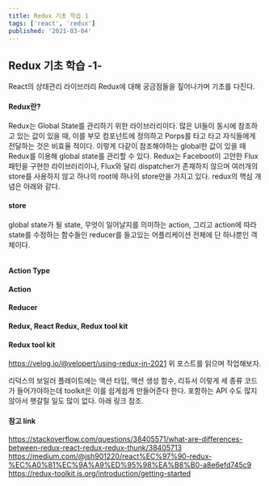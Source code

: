 ```yaml
---
title: Redux 기초 학습 1
tags: ['react', 'redux']
published: '2021-03-04'
---
```

## Redux 기초 학습 -1-
React의 상태관리 라이브러리 Redux에 대해 궁금점들을 짚어나가며 기초를 다진다.
#### Redux란?
Redux는 Global State를 관리하기 위한 라이브러리이다. 많은 UI들이 동시에 참조하고 있는 값이 있을 때, 이를 부모 컴포넌트에 정의하고 Porps를 타고 타고 자식들에게 전달하는 것은 비효율 적이다. 이렇게 다같이 참조해야하는 global한 값이 있을 때 Redux를 이용해 global state를 관리할 수 있다. Redux는 Faceboot이 고안한 Flux 패턴을 구현한 라이브러리이나, Flux와 달리 dispatcher가 존재하지 않으며 여러개의 store를 사용하지 않고 하나의 root에 하나의 store만을 가지고 있다. redux의 핵심 개념은 아래와 같다.

#### store
global state가 될 state, 무엇이 일어날지를 의미하는 action, 그리고 action에 따라 state를 수정하는 함수들인 reducer를 들고있는 어플리케이션 전체에 단 하나뿐인 객체이다.
```

```

#### Action Type

#### Action

#### Reducer


#### Redux, React Redux, Redux tool kit

#### Redux tool kit
https://velog.io/@velopert/using-redux-in-2021
위 포스트를 읽으며 작업해보자.

리덕스의 보일러 플레이트에는 액션 타입, 액션 생성 함수, 리듀서 이렇게 세 종류 코드가 들어가야하는데 toolkit은 이를 쉽게쉽게 만들어준다 한다. 포함하는 API 수도 많지 않아서 햇갈릴 일도 많이 없다. 아래 링크 참조.

#### 참고 link
https://stackoverflow.com/questions/38405571/what-are-differences-between-redux-react-redux-redux-thunk/38405713
https://medium.com/@jsh901220/react%EC%97%90-redux-%EC%A0%81%EC%9A%A9%ED%95%98%EA%B8%B0-a8e6efd745c9
https://redux-toolkit.js.org/introduction/getting-started
